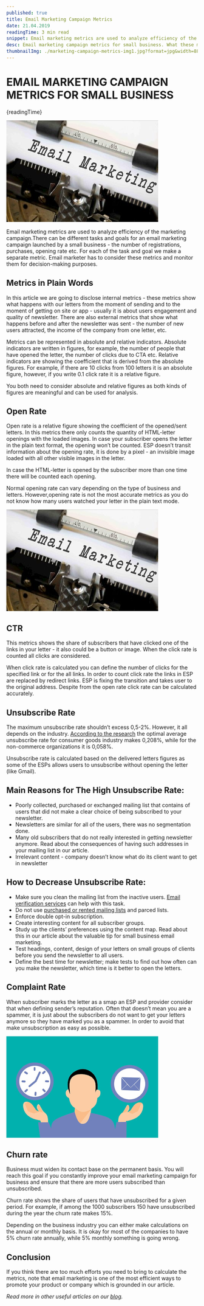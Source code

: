```yaml
---
published: true
title: Email Marketing Campaign Metrics
date: 21.04.2019
readingTime: 3 min read
snippet: Email marketing metrics are used to analyze efficiency of the marketing campaign.There can be different tasks and goals for an email marketing campaign launched by a small business - the number of registrations, purchases, opening rate etc. For each of the task and goal we make a separate metric. Email marketer has to consider these metrics and monitor them for decision-making purposes.
desc: Email marketing campaign metrics for small business. What these metrics are? What tasks and goals you may use them for. How to use them efficiently.
thumbnailImg: ./marketing-campaign-metrics-img1.jpg?format=jpg&width=880
---
```


# EMAIL MARKETING CAMPAIGN METRICS FOR SMALL BUSINESS

{readingTime}

![Email Marketing Campaign Metrics](./marketing-campaign-metrics-img1.jpg?format=webp;jpg;png;avif&srcset&width=880)

Email marketing metrics are used to analyze efficiency of the marketing campaign.There can be different tasks and goals for an email marketing campaign launched by a small business - the number of registrations, purchases, opening rate etc. For each of the task and goal we make a separate metric. Email marketer has to consider these metrics and monitor them for decision-making purposes.

## Metrics in Plain Words

In this article we are going to disclose internal metrics - these metrics show what happens with our letters from the moment of sending and to the moment of getting on site or app - usually it is about users engagement and quality of newsletter. There are also external metrics that show what happens before and after the newsletter was sent - the number of new users attracted, the income of the company from one letter, etc.

Metrics can be represented in absolute and relative indicators. Absolute indicators are written in figures, for example, the number of people that have opened the letter, the number of clicks due to CTA etc. Relative indicators are showing the coefficient that is derived from the absolute figures. For example, if there are 10 clicks from 100 letters it is an absolute figure, however, if you write 0.1 click rate it is a relative figure.

You both need to consider absolute and relative figures as both kinds of figures are meaningful and can be used for analysis.

## Open Rate

Open rate is a relative figure showing the coefficient of the opened/sent letters. In this metrics there only counts the quantity of HTML-letter openings with the loaded images. In case your subscriber opens the letter in the plain text format, the opening won’t be counted. ESP doesn’t transit information about the opening rate, it is done by a pixel - an invisible image loaded with all other visible images in the letter.

In case the HTML-letter is opened by the subscriber more than one time there will be counted each opening.

Normal opening rate can vary depending on the type of business and letters. However,opening rate is not the most accurate metrics as you do not know how many users watched your letter in the plain text mode.

![Email Marketing Campaign Metrics](./marketing-campaign-metrics-img1.jpg?format=webp;jpg;png;avif&srcset&width=880)

## CTR

This metrics shows the share of subscribers that have clicked one of the links in your letter - it also could be a button or image. When the click rate is counted all clicks are considered.

When click rate is calculated you can define the number of clicks for the specified link or for the all links. In order to count click rate the links in ESP are replaced by redirect links. ESP is fixing the transition and takes user to the original address. Despite from the open rate click rate can be calculated accurately.

## Unsubscribe Rate

The maximum unsubscribe rate shouldn’t excess 0,5-2%. However, it all depends on the industry. [According to the research](http://ftpmirror.your.org/pub/misc/ftp.software.ibm.com/common/ssi/ecm/uv/en/uvl12406usen/watson-customer-engagement-watson-commerce-wc-other-papers-and-reports-uvl12406usen-20180501.pdf) the optimal average unsubscribe rate for consumer goods industry makes 0,208%, while for the non-commerce organizations it is 0,058%.

Unsubscribe rate is calculated based on the delivered letters figures as some of the ESPs allows users to unsubscribe without opening the letter (like Gmail).

## Main Reasons for The High Unsubscribe Rate:

- Poorly collected, purchased or exchanged mailing list that contains of users that did not make a clear choice of being subscribed to your newsletter.
- Newsletters are similar for all of the users, there was no segmentation done.
- Many old subscribers that do not really interested in getting newsletter anymore. Read about the consequences of having such addresses in your mailing list in our article.
- Irrelevant content - company doesn’t know what do its client want to get in newsletter

## How to Decrease Unsubscribe Rate:

- Make sure you clean the mailing list from the inactive users. [Email verification services](https://mailcheck.co/) can help with this task.
- Do not use [purchased or rented mailing lists](/blog/want-to-buy-an-email-list-we-have-6-reasons-not-to) and parced lists.
- Enforce double opt-in subscription.
- Create interesting content for all subscriber groups.
- Study up the clients’ preferences using the content map. Read about this in our article about the valuable tip for small business email marketing.
- Test headings, content, design of your letters on small groups of clients before you send the newsletter to all users.
- Define the best time for newsletter; make tests to find out how often can you make the newsletter, which time is it better to open the letters.

## Complaint Rate

When subscriber marks the letter as a smap an ESP and provider consider that when defining sender’s reputation. Often that doesn’t mean you are a spammer, it is just about the subscribers do not want to get your letters anymore so they have marked you as a spammer. In order to avoid that make unsubscription as easy as possible.

![Marketing Campaign Metrics for Small Business](./marketing-campaign-metrics-img2.jpg?format=webp;jpg;png;avif&srcset&width=880)

## Churn rate

Business must widen its contact base on the permanent basis. You will reach this goal if you constantly improve your email marketing campaign for business and ensure that there are more users subscribed than unsubscribed.

Churn rate shows the share of users that have unsubscribed for a given period. For example, if among the 1000 subscribers 150 have unsubscribed during the year the churn rate makes 15%.

Depending on the business industry you can either make calculations on the annual or monthly basis. It is okay for most of the companies to have 5% churn rate annually, while 5% monthly something is going wrong.

## Conclusion

If you think there are too much efforts you need to bring to calculate the metrics, note that email marketing is one of the most efficient ways to promote your product or company which is grounded in our article.

*Read more in other useful articles on our [blog](/blog).*

